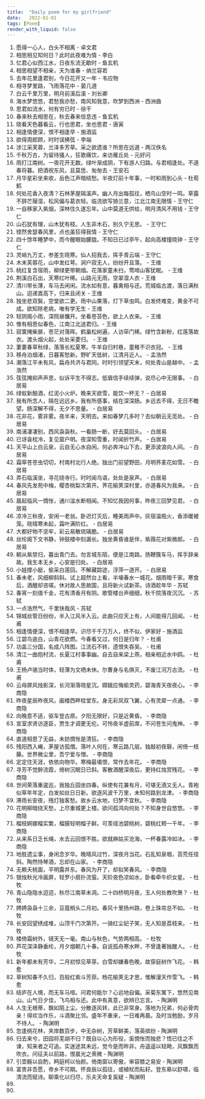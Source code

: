 ```yaml
---
title:  "Daily poem for my girlfriend"
date:   2022-01-01
tags: [Poem]
render_with_liquid: false
---
```


001. 愿得一心人，白头不相离 - 卓文君
002. 相思相见知何日？此时此夜难为情 - 李白
003. 忆君心似西江水，日夜东流无歇时 - 鱼玄机
004. 相思相望不相亲，天为谁春 - 纳兰容若
005. 去年花里逢君别，今日花开又一年 - 韦应物
006. 相寻梦里路，飞雨落花中 - 晏几道
007. 白云千里万里，明月前溪后溪 - 刘长卿
008. 海水梦悠悠，君愁我亦愁，南风知我意，吹梦到西洲 - 西洲曲
009. 思君如流水，何有穷已时 - 徐干
010. 春来秋去相思在，秋去春来信息违 - 鱼玄机
011. 晓看天色暮看云，行也思君，坐也思君 - 唐寅
012. 相逢情便深，恨不相逢早 - 施酒监
013. 欲得周郎顾，时时误拂弦 - 李端
014. 涉江采芙蓉，兰泽多芳草。采之欲遗谁？所思在远道 - 两汉佚名
015. 千秋万古，为留待骚人，狂歌痛饮，来访雁丘处 - 元好问
016. 雨打江南树。一夜花开无数。绿叶渐成阴，下有游人归路。与君相逢处。不道春将暮。把酒祝东风，且莫恁、匆匆去 - 王安石
017. 月华星彩坐来收，岳色江声暗结愁。半夜灯前十年事，一时和雨到心头 - 杜荀鹤
018. 何处花香入夜清？石林茅屋隔溪声。幽人月出每孤往，栖鸟山空时一鸣。草露不辞芒屦湿，松风偏与葛衣轻。临流欲写猗兰意，江北江南无限情 - 王守仁
019. 一自移家入紫烟，深林住久遂忘年。山中莫道无供给，明月清风不用钱 - 王守仁
020. 山石犹有理，山木犹有枝。人生非木石，别久宁无思。 - 王守仁
021. 铿然舍瑟春风里，点也虽狂得我情 - 王守仁
022. 四十馀年睡梦中，而今醒眼始朦胧。不知日已过亭午，起向高楼撞晓钟 - 王守仁
023. 灵峭九万丈，参差生晓寒。仙人招我去，挥手青云端 - 王守仁
024. 木末芙蓉花，山中发红萼。涧户寂无人，纷纷开且落。 - 王维
025. 桃红复含宿雨，柳绿更带朝烟。花落家童未扫，莺啼山客犹眠。 - 王维
026. 荆溪白石出，天寒红叶稀。山路元无雨，空翠湿人衣 - 王维
027. 清川带长薄，车马去闲闲。流水如有意，暮禽相与还。荒城临古渡，落日满秋山。迢递嵩高下，归来且闭关 - 王维
028. 独坐悲双鬓，空堂欲二更。雨中山果落，灯下草虫鸣。白发终难变，黄金不可成。欲知除老病，唯有学无生 - 王维
029. 轻阴阁小雨，深院昼慵开。坐看苍苔色，欲上人衣来。 - 王维
030. 惟有相思似春色，江南江北送君归。- 王维
031. 寂寞掩柴扉，苍茫对落晖。鹤巢松树遍，人访荜门稀。绿竹含新粉，红莲落故衣。渡头烟火起，处处采菱归。 - 王维
032. 萋萋春草秋绿，落落长松夏寒。牛羊自归村巷，童稚不识衣冠。 - 王维
033. 移舟泊烟渚，日暮客愁新。野旷天低树，江清月近人。 - 孟浩然
034. 潮落江平未有风，扁舟共济与君同。时时引领望天末，何处青山是越中。 - 孟浩然
035. 弦弦掩抑声声思，似诉平生不得志。低眉信手续续弹，说尽心中无限事。 - 白居易
036. 绿蚁新醅酒，红泥小火炉。晚来天欲雪，能饮一杯无？ - 白居易
037. 我有所念人，隔在远远乡。我有所感事，结在深深肠。乡远去不得，无日不瞻望。肠深解不得，无夕不思量。 - 白居易
038. 花非花，雾非雾。夜半来，天明去。来如春梦几多时？去似朝云无觅处。 - 白居易
039. 南浦凄凄别，西风袅袅秋。一看肠一断，好去莫回头。 - 白居易
040. 已讶衾枕冷，复见窗户明。夜深知雪重，时闻折竹声。 - 白居易
041. 天平山上白云泉，云自无心水自闲。何必奔冲山下去，更添波浪向人间。 - 白居易
042. 霜草苍苍虫切切，村南村北行人绝。独出门前望野田，月明荞麦花如雪。 - 白居易
043. 弄石临溪坐，寻花绕寺行。时时闻鸟语，处处是泉声。 - 白居易
044. 春风先发苑中梅，樱杏桃梨次第开。荠花榆荚深村里，亦道春风为我来。 - 白居易
045. 晨起临风一惆怅，通川湓水断相闻。不知忆我因何事，昨夜三回梦见君。 - 白居易
046. 凉冷三秋夜，安闲一老翁。卧迟灯灭后，睡美雨声中。灰宿温瓶火，香添暖被笼。晓晴寒未起，霜叶满阶红。 - 白居易
047. 大都好物不坚牢，彩云易散琉璃脆。 - 白居易
048. 丝纶阁下文书静，钟鼓楼中刻漏长。独坐黄昏谁是伴，紫薇花对紫微郎。 - 白居易
049. 朝从紫禁归，暮出青门去。勿言城东陌，便是江南路。扬鞭簇车马，挥手辞亲故。我生本无乡，心安是归处。 - 白居易
050. 小娃撑小艇，偷采白莲回。不解藏踪迹，浮萍一道开。 - 白居易
051. 春未老，风细柳斜斜。试上超然台上看，半壕春水一城花。烟雨暗千家。寒食后，酒醒却咨嗟。休对故人思故国，且将新火试新茶。诗酒趁年华 - 苏轼
052. 春宵一刻值千金，花有清香月有阴。歌管楼台声细细，秋千院落夜沉沉。 - 苏轼
053. 一点浩然气，千里快哉风 - 苏轼
054. 锦城丝管日纷纷，半入江风半入云。此曲只应天上有，人间能得几回闻。 - 杜甫
055. 相逢情便深，恨不相逢早。识尽千千万万人，终不似、伊家好 - 施酒监
056. 江碧鸟逾白，山青花欲燃。今春看又过，何日是归年？ - 杜甫
057. 功盖三分国，名成八阵图。江流石不转，遗恨失吞吴。 - 杜甫
058. 清江一曲抱村流，长夏江村事事幽。自去自来梁上燕，相亲相近水中鸥。 - 杜甫
059. 王杨卢骆当时体，轻薄为文哂未休。尔曹身与名俱灭，不废江河万古流。 - 杜甫
060. 云母屏风烛影深，长河渐落晓星沉。嫦娥应悔偷灵药，碧海青天夜夜心。 - 李商隐
061. 昨夜星辰昨夜风，画楼西畔桂堂东。身无彩凤双飞翼，心有灵犀一点通。 - 李商隐
062. 向晚意不适，驱车登古原。夕阳无限好，只是近黄昏。 - 李商隐
063. 宣室求贤访逐臣，贾生才调更无伦。可怜夜半虚前席，不问苍生问鬼神。 - 李商隐
064. 直道相思了无益，未妨惆怅是清狂。 - 李商隐
065. 残阳西入崦，茅屋访孤僧。落叶人何在，寒云路几层。独敲初夜磬，闲倚一枝藤。世界微尘里，吾宁爱与憎。 - 李商隐
066. 定定住天涯，依依向物华。寒梅最堪恨，常作去年花。 - 李商隐
067. 寻芳不觉醉流霞，倚树沉眠日已斜。客散酒醒深夜后，更持红烛赏残花。 - 李商隐
068. 世间荣落重逡巡，我独丘园坐四春。纵使有花兼有月，可堪无酒又无人。青袍似草年年定，白发如丝日日新。欲逐风波千万里，未知何路到龙津。 - 李商隐
069. 滞雨长安夜，残灯独客愁。故乡云水地，归梦不宜秋。 - 李商隐
070. 花明柳暗绕天愁，上尽重城更上楼。欲问孤鸿向何处？不知身世自悠悠。 - 李商隐
071. 榴枝婀娜榴实繁，榴膜轻明榴子鲜。可羡瑶池碧桃树，碧桃红颊一千年。 - 李商隐
072. 从来系日乏长绳，水去云回恨不胜。欲就麻姑买沧海，一杯春露冷如冰。 - 李商隐
073. 地胜遗尘事，身闲念岁华。晚晴风过竹，深夜月当花。石乱知泉咽，苔荒任径斜。陶然恃琴酒，忘却在山家。 - 李商隐
074. 无赖夭桃面，平明露井东。春风为开了，却拟笑春风。 - 李商隐
075. 银烛秋光冷画屏，轻罗小扇扑流萤。天阶夜色凉如水，卧看牵牛织女星。 - 杜牧
076. 青山隐隐水迢迢，秋尽江南草未凋。二十四桥明月夜，玉人何处教吹箫？ - 杜牧
077. 娉娉袅袅十三余，豆蔻梢头二月初。春风十里扬州路，卷上珠帘总不如。 - 杜牧
078. 长安回望绣成堆，山顶千门次第开。一骑红尘妃子笑，无人知是荔枝来。 - 杜牧
079. 楼倚霜树外，镜天无一毫。南山与秋色，气势两相高。 - 杜牧
080. 芦花深泽静垂纶，月夕烟朝几十春。自说孤舟寒水畔，不曾逢著独醒人。 - 杜牧
081. 新年都未有芳华，二月初惊见草芽。白雪却嫌春色晚，故穿庭树作飞花。 - 韩愈
082. 草树知春不久归，百般红紫斗芳菲。杨花榆荚无才思，惟解漫天作雪飞。 - 韩愈
083. 结庐在人境，而无车马喧。问君何能尔？心远地自偏。采菊东篱下，悠然见南山。山气日夕佳，飞鸟相与还。此中有真意，欲辨已忘言。 - 陶渊明
084. 人生无根蒂，飘如陌上尘。分散逐风转，此已非常身。落地为兄弟，何必骨肉亲！得欢当作乐，斗酒聚比邻。盛年不重来，一日难再晨。及时当勉励，岁月不待人。 - 陶渊明
085. 忽逢桃花林，夹岸数百步，中无杂树，芳草鲜美，落英缤纷 - 陶渊明
086. 归去来兮，田园将芜胡不归？既自以心为形役，奚惆怅而独悲？悟已往之不谏，知来者之可追。实迷途其未远，觉今是而昨非。舟遥遥以轻飏，风飘飘而吹衣。问征夫以前路，恨晨光之熹微 - 陶渊明
087. 引壶觞以自酌，眄庭柯以怡颜。倚南窗以寄傲，审容膝之易安 - 陶渊明
088. 富贵非吾愿，帝乡不可期。怀良辰以孤往，或植杖而耘耔。登东皋以舒啸，临清流而赋诗。聊乘化以归尽，乐夫天命复奚疑 - 陶渊明
089. 
090. 